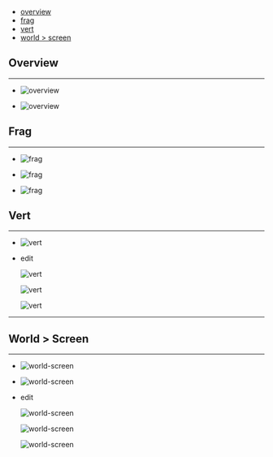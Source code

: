 * [overview](#overview)
* [frag](#frag)
* [vert](#vert)
* [world > screen](#world-screen)

## Overview <a name="overview"></a>

---

* ![overview](./_asset/img/01.png)

* ![overview](./_asset/img/03.png)

## Frag <a name="frag"></a>

---

* ![frag](./_asset/img/04.png)

* ![frag](./_asset/img/05.png)

* ![frag](./_asset/img/08.png)

## Vert <a name="vert"></a>

---

* ![vert](./_asset/img/15.png)

* edit

    ![vert](./_asset/img/19.png)

    ![vert](./_asset/img/21.png)

    ![vert](./_asset/img/22.png)

---

## World > Screen <a name="world-screen"></a>

---

* ![world-screen](./_asset/img/32.png)

* ![world-screen](./_asset/img/35.png)

* edit

    ![world-screen](./_asset/img/26.png)

    ![world-screen](./_asset/img/30.png)

    ![world-screen](./_asset/img/33.png)